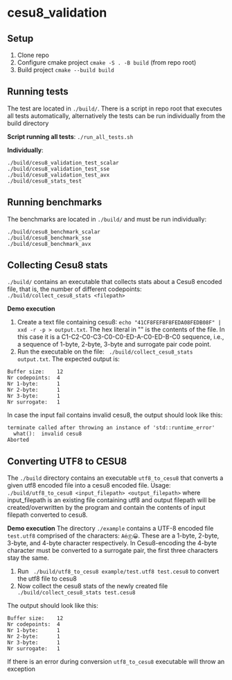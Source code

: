 # cesu8_validation
## Setup 
1. Clone repo
2. Configure cmake project `cmake -S . -B build` (from repo root)
3. Build project `cmake --build build`

## Running tests
The test are located in `./build/`. There is a script in repo root that executes all tests automatically, alternatively the tests can be run individually from the build directory

**Script running all tests**:  `./run_all_tests.sh`

**Individually**:
```
./build/cesu8_validation_test_scalar
./build/cesu8_validation_test_sse
./build/cesu8_validation_test_avx
./build/cesu8_stats_test
```

## Running benchmarks
The benchmarks are located in `./build/` and must be run individually:
```
./build/cesu8_benchmark_scalar
./build/cesu8_benchmark_sse
./build/cesu8_benchmark_avx
```

## Collecting Cesu8 stats
`./build/` contains an executable that collects stats about a Cesu8 encoded file, that is, the number of different codepoints:
`./build/collect_cesu8_stats <filepath>`

**Demo execution**
1. Create a text file containing cesu8: `echo "41CF8FEF8F8FEDA08FEDB08F" | xxd -r -p > output.txt`. The hex literal in "" is the contents of the file. In this case it is a C1-C2-C0-C3-C0-C0-ED-A-C0-ED-B-C0 sequence, i.e., a sequence of 1-byte, 2-byte, 3-byte and surrogate pair code point.
2. Run the executable on the file: ` ./build/collect_cesu8_stats output.txt`. The expected output is:
```
Buffer size:    12
Nr codepoints:  4
Nr 1-byte:      1
Nr 2-byte:      1
Nr 3-byte:      1
Nr surrogate:   1
```

In case the input fail contains invalid cesu8, the output should look like this:
```
terminate called after throwing an instance of 'std::runtime_error'
  what():  invalid cesu8
Aborted
```
## Converting UTF8 to CESU8
The `./build` directory contains an executable `utf8_to_cesu8` that converts a given utf8 encoded file into a cesu8 encoded file.
Usage: `./build/utf8_to_cesu8 <input_filepath> <output_filepath>` where input_filepath is an existing file containing utf8 and output filepath will be created/overwritten by the program and contain the contents of input filepath converted to cesu8.

**Demo execution**
The directory `./example` contains a UTF-8 encoded file `test.utf8` comprised of the characters: `AéⒺ😀`.
These are a 1-byte, 2-byte, 3-byte, and 4-byte character respectively. In Cesu8-encoding the 4-byte character must be converted to a surrogate pair, the first three characters stay the same.
1. Run ` ./build/utf8_to_cesu8 example/test.utf8 test.cesu8` to convert the utf8 file to cesu8
2. Now collect the cesu8 stats of the newly created file ` ./build/collect_cesu8_stats test.cesu8`

The output should look like this:
```
Buffer size:    12
Nr codepoints:  4
Nr 1-byte:      1
Nr 2-byte:      1
Nr 3-byte:      1
Nr surrogate:   1
```

If there is an error during conversion `utf8_to_cesu8` executable will throw an exception
